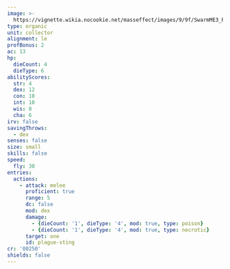 ```yaml
---
image: >-
  https://vignette.wikia.nocookie.net/masseffect/images/9/9f/SwarmME3_Plague.jpg/revision/latest/scale-to-width-down/350?cb=20121201212536
type: organic
unit: collector
alignment: le
profBonus: 2
ac: 13
hp:
  dieCount: 4
  dieType: 6
abilityScores:
  str: 4
  dex: 12
  con: 10
  int: 10
  wis: 8
  cha: 6
irv: false
savingThrows:
  - dex
senses: false
size: small
skills: false
speed:
  fly: 30
entries:
  actions:
    - attack: melee
      proficient: true
      range: 5
      dc: false
      mod: dex
      damage:
        - {dieCount: '1', dieType: '4', mod: true, type: poison}
        - {dieCount: '1', dieType: '4', mod: true, type: necrotic}
      target: one
      id: plague-sting
cr: '00250'
shields: false
---
```

